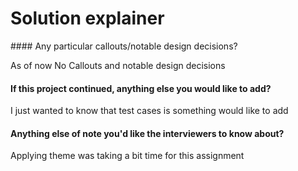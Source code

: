 # Solution explainer

#### Any particular callouts/notable design decisions?

As of now No Callouts and notable design decisions

#### If this project continued, anything else you would like to add?

I just wanted to know that test cases is something would like to add

#### Anything else of note you'd like the interviewers to know about?

Applying theme was taking a bit time for this assignment